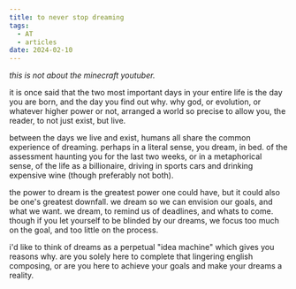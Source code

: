 ```yaml
---
title: to never stop dreaming
tags:
  - AT
  - articles
date: 2024-02-10
---
```

*this is not about the minecraft youtuber.*

it is once said that the two most important days in your entire life is the day you are born, and the day you find out why. why god, or evolution, or whatever higher power or not, arranged a world so precise to allow you, the reader, to not just exist, but live.

between the days we live and exist, humans all share the common experience of dreaming. perhaps in a literal sense, you dream, in bed. of the assessment haunting you for the last two weeks, or in a metaphorical sense, of the life as a billionaire, driving in sports cars and drinking expensive wine (though preferably not both). 

the power to dream is the greatest power one could have, but it could also be one's greatest downfall. we dream so we can envision our goals, and what we want. we dream, to remind us of deadlines, and whats to come. though if you let yourself to be blinded by our dreams, we focus too much on the goal, and too little on the process.

i'd like to think of dreams as a perpetual "idea machine" which gives you reasons why. are you solely here to complete that lingering english composing, or are you here to achieve your goals and make your dreams a reality.